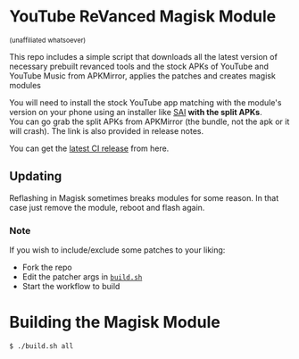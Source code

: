 # YouTube ReVanced Magisk Module

<sub>(unaffiliated whatsoever)<sub>

This repo includes a simple script that downloads all the latest version of necessary prebuilt revanced tools and the stock APKs of YouTube and YouTube Music from APKMirror, applies the patches and creates magisk modules

You will need to install the stock YouTube app matching with the module's version on your phone using an installer like [SAI](https://play.google.com/store/apps/details?id=com.aefyr.sai) **with the split APKs**.  
You can go grab the split APKs from APKMirror (the bundle, not the apk or it will crash). The link is also provided in release notes.

You can get the [latest CI release](https://github.com/j-hc/revanced-magisk-module/releases) from here.

## Updating
Reflashing in Magisk sometimes breaks modules for some reason. In that case just remove the module, reboot and flash again.

### Note
If you wish to include/exclude some patches to your liking:
 * Fork the repo
 * Edit the patcher args in [`build.sh`](./build.sh)
 * Start the workflow to build

# Building the Magisk Module

```bash
$ ./build.sh all
```
